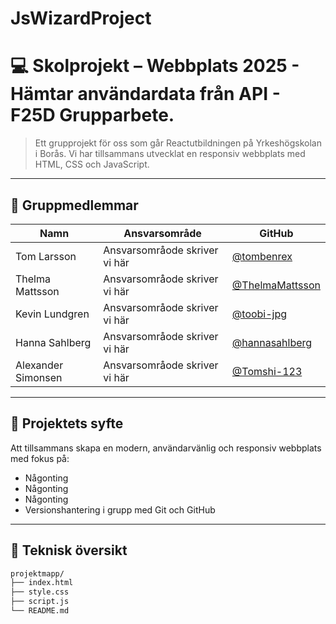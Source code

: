 # JsWizardProject



# 💻 Skolprojekt – Webbplats 2025 - Hämtar användardata från API - F25D Grupparbete. 

> Ett grupprojekt för oss som går Reactutbildningen på Yrkeshögskolan i Borås. Vi har tillsammans utvecklat en responsiv webbplats med HTML, CSS och JavaScript.

---

## 👥 Gruppmedlemmar

| Namn | Ansvarsområde | GitHub |
|------|----------------|--------|
| Tom Larsson | Ansvarsområode skriver vi här | [@tombenrex](https://github.com/tombenrex) |
| Thelma Mattsson | Ansvarsområode skriver vi här| [@ThelmaMattsson](https://github.com/ThelmaMattsson) |
| Kevin Lundgren | Ansvarsområode skriver vi här | [@toobi-jpg](https://github.com/toobi-jpg) |
| Hanna Sahlberg | Ansvarsområode skriver vi här | [@hannasahlberg](https://github.com/hannasahlberg) |
| Alexander Simonsen | Ansvarsområode skriver vi här | [@Tomshi-123](https://github.com/Tomshi-123) |

---

## 🚀 Projektets syfte
Att tillsammans skapa en modern, användarvänlig och responsiv webbplats med fokus på:

- Någonting
- Någonting
- Någonting
- Versionshantering i grupp med Git och GitHub

---

## 🧱 Teknisk översikt

```bash
projektmapp/
├── index.html
├── style.css
├── script.js
└── README.md
